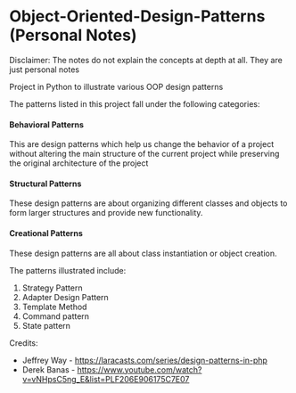 # Object-Oriented-Design-Patterns (Personal Notes)
Disclaimer: The notes do not explain the concepts at depth at all. They are just personal notes

Project in Python to illustrate various OOP design patterns

The patterns listed in this project fall under the following categories:

#### Behavioral Patterns
This are design patterns which help us change the behavior of a project without altering the main structure of the current project while preserving the original architecture of the project

#### Structural Patterns
These design patterns are about organizing different classes and objects to form larger structures and provide new functionality.

#### Creational Patterns
These design patterns are all about class instantiation or object creation.

The patterns illustrated include:
1. Strategy Pattern
2. Adapter Design Pattern
3. Template Method
4. Command pattern
5. State pattern

Credits:
- Jeffrey Way - https://laracasts.com/series/design-patterns-in-php
- Derek Banas - https://www.youtube.com/watch?v=vNHpsC5ng_E&list=PLF206E906175C7E07
